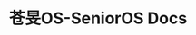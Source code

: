 ---
# https://vitepress.dev/reference/default-theme-home-page
layout: home

title: 苍旻OS-SeniorOS Docs
titleTemplate: SeniorOS 是运行在 mPython（掌控版）平台上的轻量级多文件操作系统，旨在致力于构建完整的 mPython 生态体验。

hero:
  name: "苍旻操作系统"
  text: "一个轻量，强大的 mPython 平台操作系统"
  tagline: All-Inclusive
  actions:
    - theme: brand
      text: 快速上手
      link: docs/initall
    - theme: alt
      text: 简介
      link: docs/intro
    - theme: alt
      text: Gitee
      link: https://gitee.com/can1425/mPython-SeniorOS
      
features:
  - icon: ⚡️
    title: 全面开源
    details: 基于 MulanPSL-2.0 协议开放源代码，去定制属于你自己的 SeniorOS
  - icon: 🖖
    title: 基于原生
    details: 以 mPy 原生字节码形式打包，保证系统稳定性和整洁性
  - icon: 🛠️
    title: 进步无限
    details: WIFI 预置进配置，创新网络插件......
---